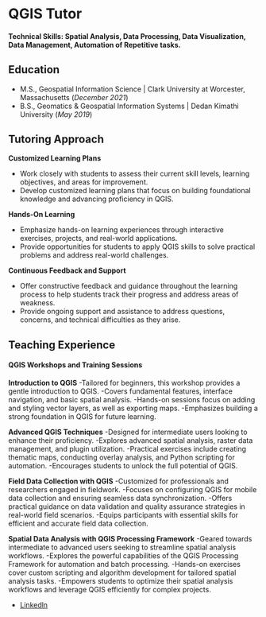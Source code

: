 # QGIS Tutor

#### Technical Skills: Spatial Analysis, Data Processing, Data Visualization, Data Management, Automation of Repetitive tasks.

## Education
- M.S., Geospatial Information Science	| Clark University at Worcester, Massachusetts (_December 2021_)	 			        		
- B.S., Geomatics & Geospatial Information Systems | Dedan Kimathi University (_May 2019_)

## Tutoring Approach
**Customized Learning Plans**
- Work closely with students to assess their current skill levels, learning objectives, and areas for improvement.
- Develop customized learning plans that focus on building foundational knowledge and advancing proficiency in QGIS.

**Hands-On Learning**
- Emphasize hands-on learning experiences through interactive exercises, projects, and real-world applications.
- Provide opportunities for students to apply QGIS skills to solve practical problems and address real-world challenges.

**Continuous Feedback and Support**
- Offer constructive feedback and guidance throughout the learning process to help students track their progress and address areas of weakness.
- Provide ongoing support and assistance to address questions, concerns, and technical difficulties as they arise.
  
## Teaching Experience
#### QGIS Workshops and Training Sessions
**Introduction to QGIS**
-Tailored for beginners, this workshop provides a gentle introduction to QGIS.
-Covers fundamental features, interface navigation, and basic spatial analysis.
-Hands-on sessions focus on adding and styling vector layers, as well as exporting maps.
-Emphasizes building a strong foundation in QGIS for future learning.

**Advanced QGIS Techniques**
-Designed for intermediate users looking to enhance their proficiency.
-Explores advanced spatial analysis, raster data management, and plugin utilization.
-Practical exercises include creating thematic maps, conducting overlay analysis, and Python scripting for automation.
-Encourages students to unlock the full potential of QGIS.

**Field Data Collection with QGIS**
-Customized for professionals and researchers engaged in fieldwork.
-Focuses on configuring QGIS for mobile data collection and ensuring seamless data synchronization.
-Offers practical guidance on data validation and quality assurance strategies in real-world field scenarios.
-Equips participants with essential skills for efficient and accurate field data collection.

**Spatial Data Analysis with QGIS Processing Framework**
-Geared towards intermediate to advanced users seeking to streamline spatial analysis workflows.
-Explores the powerful capabilities of the QGIS Processing Framework for automation and batch processing.
-Hands-on exercises cover custom scripting and algorithm development for tailored spatial analysis tasks.
-Empowers students to optimize their spatial analysis workflows and leverage QGIS efficiently for complex projects.

- [Linkedln](https://www.youtube.com/channel/UCa9gErQ9AE5jT2DZLjXBIdA)

